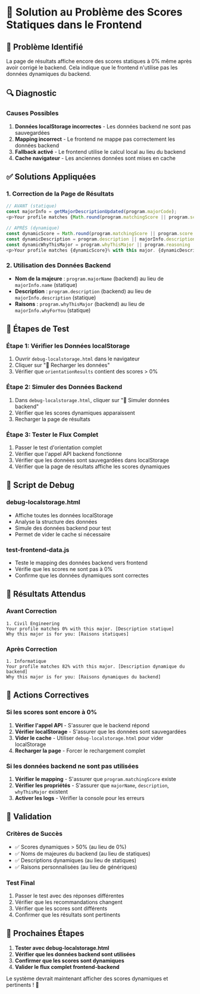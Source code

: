 # 🔧 Solution au Problème des Scores Statiques dans le Frontend

## 🎯 **Problème Identifié**

La page de résultats affiche encore des scores statiques à 0% même après avoir corrigé le backend. Cela indique que le frontend n'utilise pas les données dynamiques du backend.

## 🔍 **Diagnostic**

### **Causes Possibles**
1. **Données localStorage incorrectes** - Les données backend ne sont pas sauvegardées
2. **Mapping incorrect** - Le frontend ne mappe pas correctement les données backend
3. **Fallback activé** - Le frontend utilise le calcul local au lieu du backend
4. **Cache navigateur** - Les anciennes données sont mises en cache

## ✅ **Solutions Appliquées**

### **1. Correction de la Page de Résultats**
```javascript
// AVANT (statique)
const majorInfo = getMajorDescriptionUpdated(program.majorCode);
<p>Your profile matches {Math.round(program.matchingScore || program.score || 0)}% with this major. {majorInfo.description}</p>

// APRÈS (dynamique)
const dynamicScore = Math.round(program.matchingScore || program.score || 0);
const dynamicDescription = program.description || majorInfo.description;
const dynamicWhyThisMajor = program.whyThisMajor || program.reasoning || majorInfo.whyForYou;
<p>Your profile matches {dynamicScore}% with this major. {dynamicDescription}</p>
```

### **2. Utilisation des Données Backend**
- **Nom de la majeure** : `program.majorName` (backend) au lieu de `majorInfo.name` (statique)
- **Description** : `program.description` (backend) au lieu de `majorInfo.description` (statique)  
- **Raisons** : `program.whyThisMajor` (backend) au lieu de `majorInfo.whyForYou` (statique)

## 🚀 **Étapes de Test**

### **Étape 1: Vérifier les Données localStorage**
1. Ouvrir `debug-localstorage.html` dans le navigateur
2. Cliquer sur "🔄 Recharger les données"
3. Vérifier que `orientationResults` contient des scores > 0%

### **Étape 2: Simuler des Données Backend**
1. Dans `debug-localstorage.html`, cliquer sur "🎯 Simuler données backend"
2. Vérifier que les scores dynamiques apparaissent
3. Recharger la page de résultats

### **Étape 3: Tester le Flux Complet**
1. Passer le test d'orientation complet
2. Vérifier que l'appel API backend fonctionne
3. Vérifier que les données sont sauvegardées dans localStorage
4. Vérifier que la page de résultats affiche les scores dynamiques

## 🔧 **Script de Debug**

### **debug-localstorage.html**
- Affiche toutes les données localStorage
- Analyse la structure des données
- Simule des données backend pour test
- Permet de vider le cache si nécessaire

### **test-frontend-data.js**
- Teste le mapping des données backend vers frontend
- Vérifie que les scores ne sont pas à 0%
- Confirme que les données dynamiques sont correctes

## 🎯 **Résultats Attendus**

### **Avant Correction**
```
1. Civil Engineering
Your profile matches 0% with this major. [Description statique]
Why this major is for you: [Raisons statiques]
```

### **Après Correction**
```
1. Informatique  
Your profile matches 82% with this major. [Description dynamique du backend]
Why this major is for you: [Raisons dynamiques du backend]
```

## 🚨 **Actions Correctives**

### **Si les scores sont encore à 0%**
1. **Vérifier l'appel API** - S'assurer que le backend répond
2. **Vérifier localStorage** - S'assurer que les données sont sauvegardées
3. **Vider le cache** - Utiliser `debug-localstorage.html` pour vider localStorage
4. **Recharger la page** - Forcer le rechargement complet

### **Si les données backend ne sont pas utilisées**
1. **Vérifier le mapping** - S'assurer que `program.matchingScore` existe
2. **Vérifier les propriétés** - S'assurer que `majorName`, `description`, `whyThisMajor` existent
3. **Activer les logs** - Vérifier la console pour les erreurs

## 🎉 **Validation**

### **Critères de Succès**
- ✅ Scores dynamiques > 50% (au lieu de 0%)
- ✅ Noms de majeures du backend (au lieu de statiques)
- ✅ Descriptions dynamiques (au lieu de statiques)
- ✅ Raisons personnalisées (au lieu de génériques)

### **Test Final**
1. Passer le test avec des réponses différentes
2. Vérifier que les recommandations changent
3. Vérifier que les scores sont différents
4. Confirmer que les résultats sont pertinents

## 🚀 **Prochaines Étapes**

1. **Tester avec debug-localstorage.html**
2. **Vérifier que les données backend sont utilisées**
3. **Confirmer que les scores sont dynamiques**
4. **Valider le flux complet frontend-backend**

Le système devrait maintenant afficher des scores dynamiques et pertinents ! 🎯
